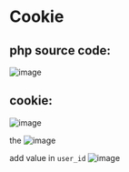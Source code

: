 # Cookie

## php source code:
![image](https://user-images.githubusercontent.com/75651364/186179876-f73a20b9-5c41-485e-a1f6-d4f4057f915c.png)

## cookie:
![image](https://user-images.githubusercontent.com/75651364/186179678-fd68613c-fbd0-4942-a262-7b0164719787.png)

the 
![image](https://user-images.githubusercontent.com/75651364/186179993-cd9d9344-5f78-44b8-832c-a2fa27ab692f.png)

add value in `user_id`
![image](https://user-images.githubusercontent.com/75651364/186180826-4eb744df-a134-44db-845f-0918964e3036.png)

